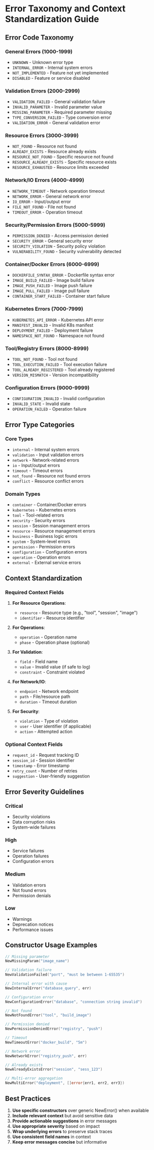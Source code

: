 # Error Taxonomy and Context Standardization Guide

## Error Code Taxonomy

### General Errors (1000-1999)
- `UNKNOWN` - Unknown error type
- `INTERNAL_ERROR` - Internal system errors
- `NOT_IMPLEMENTED` - Feature not yet implemented
- `DISABLED` - Feature or service disabled

### Validation Errors (2000-2999)
- `VALIDATION_FAILED` - General validation failure
- `INVALID_PARAMETER` - Invalid parameter value
- `MISSING_PARAMETER` - Required parameter missing
- `TYPE_CONVERSION_FAILED` - Type conversion error
- `VALIDATION_ERROR` - General validation error

### Resource Errors (3000-3999)
- `NOT_FOUND` - Resource not found
- `ALREADY_EXISTS` - Resource already exists
- `RESOURCE_NOT_FOUND` - Specific resource not found
- `RESOURCE_ALREADY_EXISTS` - Specific resource exists
- `RESOURCE_EXHAUSTED` - Resource limits exceeded

### Network/IO Errors (4000-4999)
- `NETWORK_TIMEOUT` - Network operation timeout
- `NETWORK_ERROR` - General network error
- `IO_ERROR` - Input/output error
- `FILE_NOT_FOUND` - File not found
- `TIMEOUT_ERROR` - Operation timeout

### Security/Permission Errors (5000-5999)
- `PERMISSION_DENIED` - Access permission denied
- `SECURITY_ERROR` - General security error
- `SECURITY_VIOLATION` - Security policy violation
- `VULNERABILITY_FOUND` - Security vulnerability detected

### Container/Docker Errors (6000-6999)
- `DOCKERFILE_SYNTAX_ERROR` - Dockerfile syntax error
- `IMAGE_BUILD_FAILED` - Image build failure
- `IMAGE_PUSH_FAILED` - Image push failure
- `IMAGE_PULL_FAILED` - Image pull failure
- `CONTAINER_START_FAILED` - Container start failure

### Kubernetes Errors (7000-7999)
- `KUBERNETES_API_ERROR` - Kubernetes API error
- `MANIFEST_INVALID` - Invalid K8s manifest
- `DEPLOYMENT_FAILED` - Deployment failure
- `NAMESPACE_NOT_FOUND` - Namespace not found

### Tool/Registry Errors (8000-8999)
- `TOOL_NOT_FOUND` - Tool not found
- `TOOL_EXECUTION_FAILED` - Tool execution failure
- `TOOL_ALREADY_REGISTERED` - Tool already registered
- `VERSION_MISMATCH` - Version incompatibility

### Configuration Errors (9000-9999)
- `CONFIGURATION_INVALID` - Invalid configuration
- `INVALID_STATE` - Invalid state
- `OPERATION_FAILED` - Operation failure

## Error Type Categories

### Core Types
- `internal` - Internal system errors
- `validation` - Input validation errors
- `network` - Network-related errors
- `io` - Input/output errors
- `timeout` - Timeout errors
- `not_found` - Resource not found errors
- `conflict` - Resource conflict errors

### Domain Types
- `container` - Container/Docker errors
- `kubernetes` - Kubernetes errors
- `tool` - Tool-related errors
- `security` - Security errors
- `session` - Session management errors
- `resource` - Resource management errors
- `business` - Business logic errors
- `system` - System-level errors
- `permission` - Permission errors
- `configuration` - Configuration errors
- `operation` - Operation errors
- `external` - External service errors

## Context Standardization

### Required Context Fields

1. **For Resource Operations**:
   - `resource` - Resource type (e.g., "tool", "session", "image")
   - `identifier` - Resource identifier

2. **For Operations**:
   - `operation` - Operation name
   - `phase` - Operation phase (optional)

3. **For Validation**:
   - `field` - Field name
   - `value` - Invalid value (if safe to log)
   - `constraint` - Constraint violated

4. **For Network/IO**:
   - `endpoint` - Network endpoint
   - `path` - File/resource path
   - `duration` - Timeout duration

5. **For Security**:
   - `violation` - Type of violation
   - `user` - User identifier (if applicable)
   - `action` - Attempted action

### Optional Context Fields
- `request_id` - Request tracking ID
- `session_id` - Session identifier
- `timestamp` - Error timestamp
- `retry_count` - Number of retries
- `suggestion` - User-friendly suggestion

## Error Severity Guidelines

### Critical
- Security violations
- Data corruption risks
- System-wide failures

### High
- Service failures
- Operation failures
- Configuration errors

### Medium
- Validation errors
- Not found errors
- Permission denials

### Low
- Warnings
- Deprecation notices
- Performance issues

## Constructor Usage Examples

```go
// Missing parameter
NewMissingParam("image_name")

// Validation failure
NewValidationFailed("port", "must be between 1-65535")

// Internal error with cause
NewInternalError("database_query", err)

// Configuration error
NewConfigurationError("database", "connection string invalid")

// Not found
NewNotFoundError("tool", "build_image")

// Permission denied
NewPermissionDeniedError("registry", "push")

// Timeout
NewTimeoutError("docker_build", "5m")

// Network error
NewNetworkError("registry_push", err)

// Already exists
NewAlreadyExistsError("session", "sess_123")

// Multi-error aggregation
NewMultiError("deployment", []error{err1, err2, err3})
```

## Best Practices

1. **Use specific constructors** over generic NewError() when available
2. **Include relevant context** but avoid sensitive data
3. **Provide actionable suggestions** in error messages
4. **Use appropriate severity** based on impact
5. **Wrap underlying errors** to preserve stack traces
6. **Use consistent field names** in context
7. **Keep error messages concise** but informative
